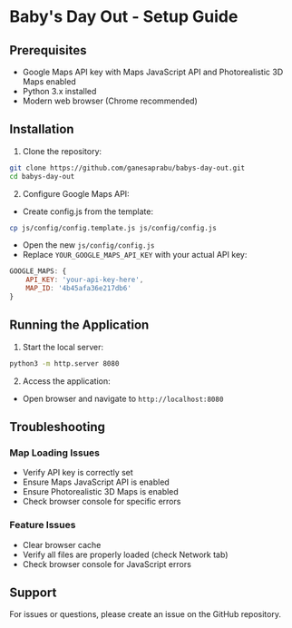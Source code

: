 # Baby's Day Out - Setup Guide

## Prerequisites
- Google Maps API key with Maps JavaScript API and Photorealistic 3D Maps enabled
- Python 3.x installed
- Modern web browser (Chrome recommended)

## Installation

1. Clone the repository:
```bash
git clone https://github.com/ganesaprabu/babys-day-out.git
cd babys-day-out
```

2. Configure Google Maps API:
- Create config.js from the template:
```bash
cp js/config/config.template.js js/config/config.js
```
- Open the new `js/config/config.js`
- Replace `YOUR_GOOGLE_MAPS_API_KEY` with your actual API key:
```javascript
GOOGLE_MAPS: {
    API_KEY: 'your-api-key-here',
    MAP_ID: '4b45afa36e217db6'
}
```

## Running the Application

1. Start the local server:
```bash
python3 -m http.server 8080
```

2. Access the application:
- Open browser and navigate to `http://localhost:8080`

## Troubleshooting

### Map Loading Issues
- Verify API key is correctly set
- Ensure Maps JavaScript API is enabled
- Ensure Photorealistic 3D Maps is enabled
- Check browser console for specific errors

### Feature Issues
- Clear browser cache
- Verify all files are properly loaded (check Network tab)
- Check browser console for JavaScript errors

## Support
For issues or questions, please create an issue on the GitHub repository.
